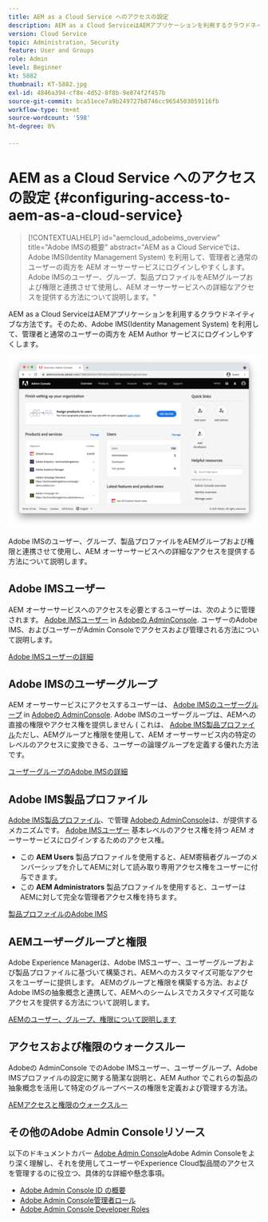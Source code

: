 ```yaml
---
title: AEM as a Cloud Service へのアクセスの設定
description: AEM as a Cloud ServiceはAEMアプリケーションを利用するクラウドネイティブな方法です。そのため、Adobe IMS(Identity Management System) を利用して、管理者と通常のユーザーの両方のユーザーを AEM Author サービスにログインしやすくします。 Adobe IMSユーザー、ユーザーグループ、製品プロファイルを、AEMグループおよび権限と組み合わせて使用し、AEM オーサーへの特定のアクセスを提供する方法について説明します。
version: Cloud Service
topic: Administration, Security
feature: User and Groups
role: Admin
level: Beginner
kt: 5882
thumbnail: KT-5882.jpg
exl-id: 4846a394-cf8e-4d52-8f8b-9e874f2f457b
source-git-commit: bca51ece7a9b249727b8746cc9654503059116fb
workflow-type: tm+mt
source-wordcount: '598'
ht-degree: 8%

---
```


# AEM as a Cloud Service へのアクセスの設定 {#configuring-access-to-aem-as-a-cloud-service}

>[!CONTEXTUALHELP]
>id="aemcloud_adobeims_overview"
>title="Adobe IMSの概要"
>abstract="AEM as a Cloud Serviceでは、Adobe IMS(Identity Management System) を利用して、管理者と通常のユーザーの両方を AEM オーサーサービスにログインしやすくします。 Adobe IMSのユーザー、グループ、製品プロファイルをAEMグループおよび権限と連携させて使用し、AEM オーサーサービスへの詳細なアクセスを提供する方法について説明します。"

AEM as a Cloud ServiceはAEMアプリケーションを利用するクラウドネイティブな方法です。そのため、Adobe IMS(Identity Management System) を利用して、管理者と通常のユーザーの両方を AEM Author サービスにログインしやすくします。

![Adobe Admin Console](./assets/hero.png)

Adobe IMSのユーザー、グループ、製品プロファイルをAEMグループおよび権限と連携させて使用し、AEM オーサーサービスへの詳細なアクセスを提供する方法について説明します。

## Adobe IMSユーザー

AEM オーサーサービスへのアクセスを必要とするユーザーは、次のように管理されます。 [Adobe IMSユーザー](https://helpx.adobe.com/jp/enterprise/using/set-up-identity.html) in [Adobeの AdminConsole](https://adminconsole.adobe.com). ユーザーのAdobe IMS、およびユーザーがAdmin Consoleでアクセスおよび管理される方法について説明します。

[Adobe IMSユーザーの詳細](./adobe-ims-users.md)

## Adobe IMSのユーザーグループ

AEM オーサーサービスにアクセスするユーザーは、 [Adobe IMSのユーザーグループ](https://helpx.adobe.com/jp/enterprise/using/user-groups.html) in [Adobeの AdminConsole](https://adminconsole.adobe.com). Adobe IMSのユーザーグループは、AEMへの直接の権限やアクセス権を提供しません ( これは、 [Adobe IMS製品プロファイル](#adobe-ims-product-profiles)ただし、AEMグループと権限を使用して、AEM オーサーサービス内の特定のレベルのアクセスに変換できる、ユーザーの論理グループを定義する優れた方法です。

[ユーザーグループのAdobe IMSの詳細](./adobe-ims-user-groups.md)

## Adobe IMS製品プロファイル

[Adobe IMS製品プロファイル](https://helpx.adobe.com/enterprise/using/manage-permissions-and-roles.html)、で管理 [Adobeの AdminConsole](https://adminconsole.adobe.com)は、が提供するメカニズムです。 [Adobe IMSユーザー](#adobe-ims-users) 基本レベルのアクセス権を持つ AEM オーサーサービスにログインするためのアクセス権。

+ この __AEM Users__ 製品プロファイルを使用すると、AEM寄稿者グループのメンバーシップを介してAEMに対して読み取り専用アクセス権をユーザーに付与できます。
+ この __AEM Administrators__ 製品プロファイルを使用すると、ユーザーはAEMに対して完全な管理者アクセス権を持ちます。

[製品プロファイルのAdobe IMS](./adobe-ims-product-profiles.md)

## AEMユーザーグループと権限

Adobe Experience Managerは、Adobe IMSユーザー、ユーザーグループおよび製品プロファイルに基づいて構築され、AEMへのカスタマイズ可能なアクセスをユーザーに提供します。 AEMのグループと権限を構築する方法、およびAdobe IMSの抽象概念と連携して、AEMへのシームレスでカスタマイズ可能なアクセスを提供する方法について説明します。

[AEMのユーザー、グループ、権限について説明します](./aem-users-groups-and-permissions.md)

## アクセスおよび権限のウォークスルー

Adobeの AdminConsole でのAdobe IMSユーザー、ユーザーグループ、Adobe IMSプロファイルの設定に関する簡潔な説明と、AEM Author でこれらの製品の抽象概念を活用して特定のグループベースの権限を定義および管理する方法。

[AEMアクセスと権限のウォークスルー](./walk-through.md)

## その他のAdobe Admin Consoleリソース

以下のドキュメントカバー [Adobe Admin Console](https://adminconsole.adobe.com)Adobe Admin Consoleをより深く理解し、それを使用してユーザーやExperience Cloud製品間のアクセスを管理するのに役立つ、具体的な詳細や懸念事項。

+ [Adobe Admin Console ID の概要](https://helpx.adobe.com/jp/enterprise/using/identity.html)
+ [Adobe Admin Console管理者ロール](https://helpx.adobe.com/jp/enterprise/using/admin-roles.html)
+ [Adobe Admin Console Developer Roles](https://helpx.adobe.com/jp/enterprise/using/manage-developers.html)
